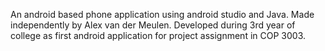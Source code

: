 An android based phone application using android studio and Java. Made independently by Alex van der Meulen. Developed during 3rd year of college as first android application for project assignment in COP 3003.